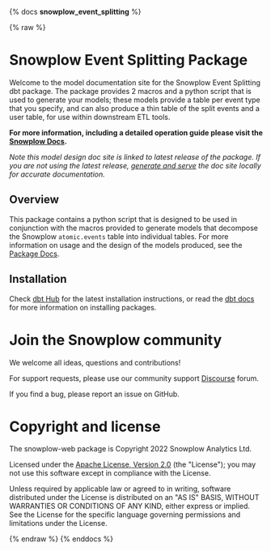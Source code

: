{% docs __snowplow_event_splitting__ %}

{% raw %}

# Snowplow Event Splitting Package

Welcome to the model documentation site for the Snowplow Event Splitting dbt package. The package provides 2 macros and a python script that is used to generate your models; these models provide a table per event type that you specify, and can also produce a thin table of the split events and a user table, for use within downstream ETL tools. 

**For more information, including a detailed operation guide please visit the [Snowplow Docs](https://docs.snowplow.io/docs/modeling-your-data/modeling-your-data-with-dbt/).**

*Note this model design doc site is linked to latest release of the package. If you are not using the latest release, [generate and serve](https://docs.getdbt.com/reference/commands/cmd-docs#dbt-docs-serve) the doc site locally for accurate documentation.*

## Overview

This package contains a python script that is designed to be used in conjunction with the macros provided to generate models that decompose the Snowplow `atomic.events` table into individual tables. For more information on usage and the design of the models produced, see the [Package Docs](https://docs.snowplow.io/docs/modeling-your-data/modeling-your-data-with-dbt/dbt-event-splitting-model).

## Installation

Check [dbt Hub](https://hub.getdbt.com/snowplow/snowplow_event_splitting/latest/) for the latest installation instructions, or read the [dbt docs][dbt-package-docs] for more information on installing packages.

# Join the Snowplow community

We welcome all ideas, questions and contributions!

For support requests, please use our community support [Discourse][discourse] forum.

If you find a bug, please report an issue on GitHub.

# Copyright and license

The snowplow-web package is Copyright 2022 Snowplow Analytics Ltd.

Licensed under the [Apache License, Version 2.0][license] (the "License");
you may not use this software except in compliance with the License.

Unless required by applicable law or agreed to in writing, software
distributed under the License is distributed on an "AS IS" BASIS,
WITHOUT WARRANTIES OR CONDITIONS OF ANY KIND, either express or implied.
See the License for the specific language governing permissions and
limitations under the License.

[license]: http://www.apache.org/licenses/LICENSE-2.0
[dbt-package-docs]: https://docs.getdbt.com/docs/building-a-dbt-project/package-management
[discourse]: http://discourse.snowplow.io/


{% endraw %}
{% enddocs %}
